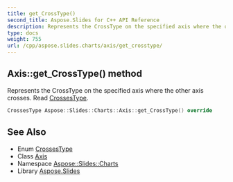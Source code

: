 ```yaml
---
title: get_CrossType()
second_title: Aspose.Slides for C++ API Reference
description: Represents the CrossType on the specified axis where the other axis crosses. Read CrossesType.
type: docs
weight: 755
url: /cpp/aspose.slides.charts/axis/get_crosstype/
---
```

## Axis::get_CrossType() method


Represents the CrossType on the specified axis where the other axis crosses. Read [CrossesType](../../crossestype/).

```cpp
CrossesType Aspose::Slides::Charts::Axis::get_CrossType() override
```

## See Also

* Enum [CrossesType](../crossestype/)
* Class [Axis](./)
* Namespace [Aspose::Slides::Charts](../)
* Library [Aspose.Slides](../../)